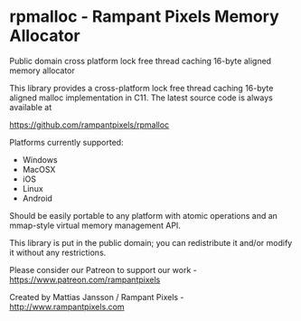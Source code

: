 # rpmalloc - Rampant Pixels Memory Allocator
Public domain cross platform lock free thread caching 16-byte aligned memory allocator

This library provides a cross-platform lock free thread caching 16-byte aligned malloc implementation in C11.
The latest source code is always available at

https://github.com/rampantpixels/rpmalloc

Platforms currently supported:

- Windows
- MacOSX
- iOS
- Linux
- Android

Should be easily portable to any platform with atomic operations and an mmap-style virtual memory management API.

This library is put in the public domain; you can redistribute it and/or modify it without any restrictions.

Please consider our Patreon to support our work - https://www.patreon.com/rampantpixels

Created by Mattias Jansson / Rampant Pixels  -  http://www.rampantpixels.com
